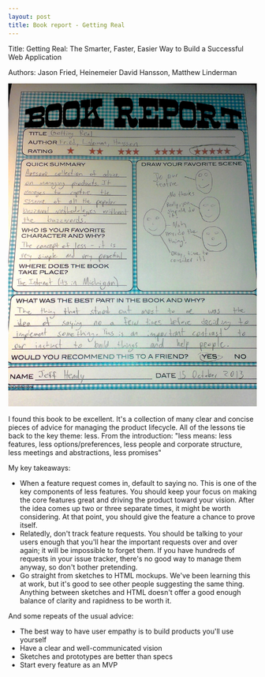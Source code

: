 ```yaml
---
layout: post
title: Book report - Getting Real
---
```


Title\: Getting Real\: The Smarter, Faster, Easier Way to Build a Successful Web Application

Authors\: Jason Fried, Heinemeier David Hansson, Matthew Linderman

<img class='img-responsive' src='/img/getting-real.jpg'>

I found this book to be excellent. It's a collection of many clear and concise pieces of advice for managing the product lifecycle. All of the lessons tie back to the key theme: less. From the introduction: "less means: less features, less options/preferences, less people and corporate structure, less meetings and abstractions, less promises"

My key takeaways:

- When a feature request comes in, default to saying no. This is one of the key components of less features. You should keep your focus on making the core features great and driving the product toward your vision. After the idea comes up two or three separate times, it might be worth considering. At that point, you should give the feature a chance to prove itself.
- Relatedly, don't track feature requests. You should be talking to your users enough that you'll hear the important requests over and over again; it will be impossible to forget them. If you have hundreds of requests in your issue tracker, there's no good way to manage them anyway, so don't bother pretending.
- Go straight from sketches to HTML mockups. We've been learning this at work, but it's good to see other people suggesting the same thing. Anything between sketches and HTML doesn't offer a good enough balance of clarity and rapidness to be worth it.

And some repeats of the usual advice:

- The best way to have user empathy is to build products you'll use yourself
- Have a clear and well-communicated vision
- Sketches and prototypes are better than specs
- Start every feature as an MVP